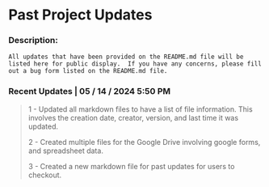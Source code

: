 # Past Project Updates

### Description:

``All updates that have been provided on the README.md file will be listed here for public display.  If you have any concerns, please fill out a bug form listed on the README.md file.``

### Recent Updates | 05 / 14 / 2024 5:50 PM

> 1 - Updated all markdown files to have a list of file information.  This involves the creation date, creator, version, and last time it was updated.
>
> 2 - Created multiple files for the Google Drive involving google forms, and spreadsheet data.
>
> 3 - Created a new markdown file for past updates for users to checkout. 